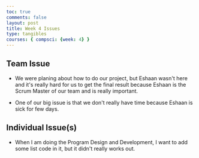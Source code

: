 ```yaml
---
toc: true
comments: false
layout: post
title: Week 4 Issues
type: tangibles
courses: { compsci: {week: 4} }
---
```


## Team Issue
- We were planing about how to do our project, but Eshaan wasn't here and it's really hard for us to get the final result because Eshaan is the Scrum Master of our team and is really important.

- One of our big issue is that we don't really have time because Eshaan is sick for few days.

## Individual Issue(s)
- When I am doing the Program Design and Development, I want to add some list code in it, but it didn't really works out.